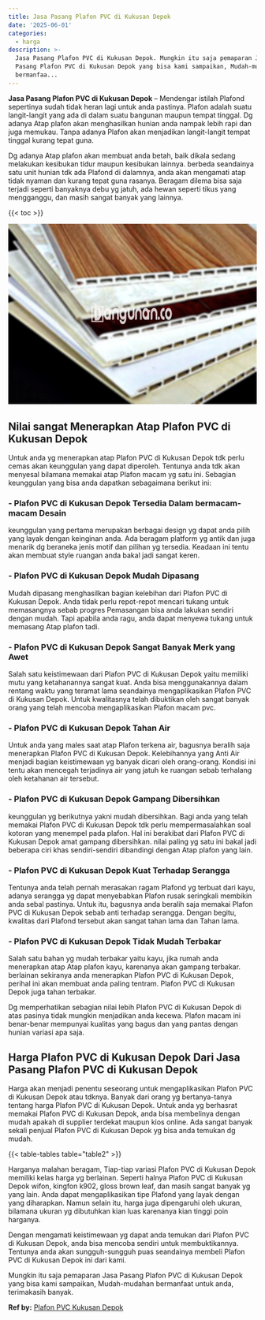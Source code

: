 ```yaml
---
title: Jasa Pasang Plafon PVC di Kukusan Depok
date: '2025-06-01'
categories:
  - harga
description: >-
  Jasa Pasang Plafon PVC di Kukusan Depok. Mungkin itu saja pemaparan Jasa
  Pasang Plafon PVC di Kukusan Depok yang bisa kami sampaikan, Mudah-mudahan
  bermanfaa...
---
```


**Jasa Pasang Plafon PVC di Kukusan Depok** – Mendengar istilah Plafond sepertinya sudah tidak heran lagi untuk anda pastinya. Plafon adalah suatu langit-langit yang ada di dalam suatu bangunan maupun tempat tinggal. Dg adanya Atap plafon akan menghasilkan hunian anda nampak lebih rapi dan juga memukau. Tanpa adanya Plafon akan menjadikan langit-langit tempat tinggal kurang tepat guna.

Dg adanya Atap plafon akan membuat anda betah, baik dikala sedang melakukan kesibukan tidur maupun kesibukan lainnya. berbeda seandainya satu unit hunian tdk ada Plafond di dalamnya, anda akan mengamati atap tidak nyaman dan kurang tepat guna rasanya. Beragam dilema bisa saja terjadi seperti banyaknya debu yg jatuh, ada hewan seperti tikus yang mengganggu, dan masih sangat banyak yang lainnya.

{{< toc >}}

![Jasa Pasang Plafon PVC di Kukusan Depok](/images/flafond-pvc-murah12.png)

## Nilai sangat Menerapkan Atap Plafon PVC di Kukusan Depok

Untuk anda yg menerapkan atap Plafon PVC di Kukusan Depok tdk perlu cemas akan keunggulan yang dapat diperoleh. Tentunya anda tdk akan menyesal bilamana memakai atap Plafon macam yg satu ini. Sebagian keunggulan yang bisa anda dapatkan sebagaimana berikut ini:

### \- Plafon PVC di Kukusan Depok Tersedia Dalam bermacam-macam Desain

keunggulan yang pertama merupakan berbagai design yg dapat anda pilih yang layak dengan keinginan anda. Ada beragam platform yg antik dan juga menarik dg beraneka jenis motif dan pilihan yg tersedia. Keadaan ini tentu akan membuat style ruangan anda bakal jadi sangat keren.

### \- Plafon PVC di Kukusan Depok Mudah Dipasang

Mudah dipasang menghasilkan bagian kelebihan dari Plafon PVC di Kukusan Depok. Anda tidak perlu repot-repot mencari tukang untuk memasangnya sebab progres Pemasangan bisa anda lakukan sendiri dengan mudah. Tapi apabila anda ragu, anda dapat menyewa tukang untuk memasang Atap plafon tadi.

### \- Plafon PVC di Kukusan Depok Sangat Banyak Merk yang Awet

Salah satu keistimewaan dari Plafon PVC di Kukusan Depok yaitu memiliki mutu yang ketahanannya sangat kuat. Anda bisa menggunakannya dalam rentang waktu yang teramat lama seandainya mengaplikasikan Plafon PVC di Kukusan Depok. Untuk kwalitasnya telah dibuktikan oleh sangat banyak orang yang telah mencoba mengaplikasikan Plafon macam pvc.

### \- Plafon PVC di Kukusan Depok Tahan Air

Untuk anda yang males saat atap Plafon terkena air, bagusnya beralih saja menerapkan Plafon PVC di Kukusan Depok. Kelebihannya yang Anti Air menjadi bagian keistimewaan yg banyak dicari oleh orang-orang. Kondisi ini tentu akan mencegah terjadinya air yang jatuh ke ruangan sebab terhalang oleh ketahanan air tersebut.

### \- Plafon PVC di Kukusan Depok Gampang Dibersihkan

keunggulan yg berikutnya yakni mudah dibersihkan. Bagi anda yang telah memakai Plafon PVC di Kukusan Depok tdk perlu mempermasalahkan soal kotoran yang menempel pada plafon. Hal ini berakibat dari Plafon PVC di Kukusan Depok amat gampang dibersihkan. nilai paling yg satu ini bakal jadi beberapa ciri khas sendiri-sendiri dibandingi dengan Atap plafon yang lain.

### \- Plafon PVC di Kukusan Depok Kuat Terhadap Serangga

Tentunya anda telah pernah merasakan ragam Plafond yg terbuat dari kayu, adanya serangga yg dapat menyebabkan Plafon rusak seringkali membikin anda sebal pastinya. Untuk itu, bagusnya anda beralih saja memakai Plafon PVC di Kukusan Depok sebab anti terhadap serangga. Dengan begitu, kwalitas dari Plafond tersebut akan sangat tahan lama dan Tahan lama.

### \- Plafon PVC di Kukusan Depok Tidak Mudah Terbakar

Salah satu bahan yg mudah terbakar yaitu kayu, jika rumah anda menerapkan atap Atap plafon kayu, karenanya akan gampang terbakar. berlainan sekiranya anda menerapkan Plafon PVC di Kukusan Depok, perihal ini akan membuat anda paling tentram. Plafon PVC di Kukusan Depok juga tahan terbakar.

Dg memperhatikan sebagian nilai lebih Plafon PVC di Kukusan Depok di atas pasinya tidak mungkin menjadikan anda kecewa. Plafon macam ini benar-benar mempunyai kualitas yang bagus dan yang pantas dengan hunian variasi apa saja.

## Harga Plafon PVC di Kukusan Depok Dari Jasa Pasang Plafon PVC di Kukusan Depok

Harga akan menjadi penentu seseorang untuk mengaplikasikan Plafon PVC di Kukusan Depok atau tdknya. Banyak dari orang yg bertanya-tanya tentang harga Plafon PVC di Kukusan Depok. Untuk anda yg berhasrat memakai Plafon PVC di Kukusan Depok, anda bisa membelinya dengan mudah apakah di supplier terdekat maupun kios online. Ada sangat banyak sekali penjual Plafon PVC di Kukusan Depok yg bisa anda temukan dg mudah.

{{< table-tables table="table2" >}}

Harganya malahan beragam, Tiap-tiap variasi Plafon PVC di Kukusan Depok memiliki kelas harga yg berlainan. Seperti halnya Plafon PVC di Kukusan Depok wifon, kingfon k902, gloss brown leaf, dan masih sangat banyak yg yang lain. Anda dapat mengaplikasikan tipe Plafond yang layak dengan yang diharapkan. Namun selain itu, harga juga dipengaruhi oleh ukuran, bilamana ukuran yg dibutuhkan kian luas karenanya kian tinggi poin harganya.

Dengan mengamati keistimewaan yg dapat anda temukan dari Plafon PVC di Kukusan Depok, anda bisa mencoba sendiri untuk membuktikannya. Tentunya anda akan sungguh-sungguh puas seandainya membeli Plafon PVC di Kukusan Depok ini dari kami.

Mungkin itu saja pemaparan Jasa Pasang Plafon PVC di Kukusan Depok yang bisa kami sampaikan, Mudah-mudahan bermanfaat untuk anda, terimakasih banyak.

**Ref by:** [Plafon PVC Kukusan Depok](https://id.wikipedia.org/wiki/Plafon)
